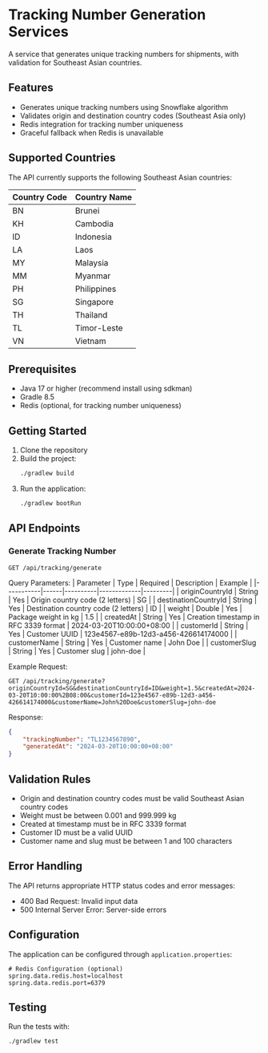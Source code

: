 # Tracking Number Generation Services

A service that generates unique tracking numbers for shipments, with validation for Southeast Asian countries.

## Features

- Generates unique tracking numbers using Snowflake algorithm
- Validates origin and destination country codes (Southeast Asia only)
- Redis integration for tracking number uniqueness
- Graceful fallback when Redis is unavailable

## Supported Countries

The API currently supports the following Southeast Asian countries:

| Country Code | Country Name |
|-------------|--------------|
| BN          | Brunei       |
| KH          | Cambodia     |
| ID          | Indonesia    |
| LA          | Laos         |
| MY          | Malaysia     |
| MM          | Myanmar      |
| PH          | Philippines  |
| SG          | Singapore    |
| TH          | Thailand     |
| TL          | Timor-Leste  |
| VN          | Vietnam      |

## Prerequisites

- Java 17 or higher (recommend install using sdkman)
- Gradle 8.5
- Redis (optional, for tracking number uniqueness)

## Getting Started

1. Clone the repository
2. Build the project:
   ```bash
   ./gradlew build
   ```
3. Run the application:
   ```bash
   ./gradlew bootRun
   ```

## API Endpoints

### Generate Tracking Number

```
GET /api/tracking/generate
```

Query Parameters:
| Parameter | Type | Required | Description | Example |
|-----------|------|----------|-------------|---------|
| originCountryId | String | Yes | Origin country code (2 letters) | SG |
| destinationCountryId | String | Yes | Destination country code (2 letters) | ID |
| weight | Double | Yes | Package weight in kg | 1.5 |
| createdAt | String | Yes | Creation timestamp in RFC 3339 format | 2024-03-20T10:00:00+08:00 |
| customerId | String | Yes | Customer UUID | 123e4567-e89b-12d3-a456-426614174000 |
| customerName | String | Yes | Customer name | John Doe |
| customerSlug | String | Yes | Customer slug | john-doe |

Example Request:
```
GET /api/tracking/generate?originCountryId=SG&destinationCountryId=ID&weight=1.5&createdAt=2024-03-20T10:00:00%2B08:00&customerId=123e4567-e89b-12d3-a456-426614174000&customerName=John%20Doe&customerSlug=john-doe
```

Response:
```json
{
    "trackingNumber": "TL1234567890",
    "generatedAt": "2024-03-20T10:00:00+08:00"
}
```

## Validation Rules

- Origin and destination country codes must be valid Southeast Asian country codes
- Weight must be between 0.001 and 999.999 kg
- Created at timestamp must be in RFC 3339 format
- Customer ID must be a valid UUID
- Customer name and slug must be between 1 and 100 characters

## Error Handling

The API returns appropriate HTTP status codes and error messages:

- 400 Bad Request: Invalid input data
- 500 Internal Server Error: Server-side errors

## Configuration

The application can be configured through `application.properties`:

```properties
# Redis Configuration (optional)
spring.data.redis.host=localhost
spring.data.redis.port=6379
```

## Testing

Run the tests with:
```bash
./gradlew test
```